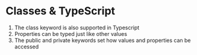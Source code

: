 # Classes & TypeScript

01. The class keyword is also supported in Typescript
02. Properties can be typed just like other values
03. The public and private keywords set how values and properties can be accessed